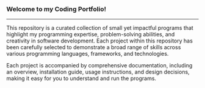 ### Welcome to my Coding Portfolio! 
---

This repository is a curated collection of small yet impactful programs that highlight 
my programming expertise, problem-solving abilities, and creativity in software development. 
Each project within this repository has been carefully selected to demonstrate a broad range of 
skills across various programming languages, frameworks, and technologies.

Each project is accompanied by comprehensive documentation, including an overview, installation guide, 
usage instructions, and design decisions, making it easy for you to understand and run the programs.
